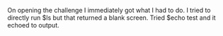 On opening the challenge I immediately got what I had to do. I tried to directly run $ls but that returned a blank screen. Tried $echo test and it echoed to output.
